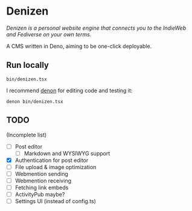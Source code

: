 # Denizen

_Denizen is a personal website engine that connects you to the IndieWeb and
Fediverse on your own terms._

A CMS written in Deno, aiming to be one-click deployable.

## Run locally

~~~
bin/denizen.tsx
~~~

I recommend [denon][] for editing code and testing it:

~~~
denon bin/denizen.tsx
~~~

[denon]: https://deno.land/x/denon@2.5.0

## TODO

(Incomplete list)

- [ ] Post editor
  - [ ] Markdown and WYSIWYG support
- [X] Authentication for post editor
- [ ] File upload & image optimization
- [ ] Webmention sending
- [ ] Webmention receiving
- [ ] Fetching link embeds
- [ ] ActivityPub maybe?
- [ ] Settings UI (instead of config.ts)
